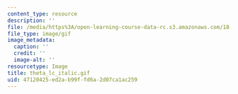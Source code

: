 ```yaml
---
content_type: resource
description: ''
file: /media/https%3A/open-learning-course-data-rc.s3.amazonaws.com/18-013a-calculus-with-applications-spring-2005/47120425ed2ab99ffd6a2d07ca1ac259_theta_lc_italic.gif
file_type: image/gif
image_metadata:
  caption: ''
  credit: ''
  image-alt: ''
resourcetype: Image
title: theta_lc_italic.gif
uid: 47120425-ed2a-b99f-fd6a-2d07ca1ac259
---
```

